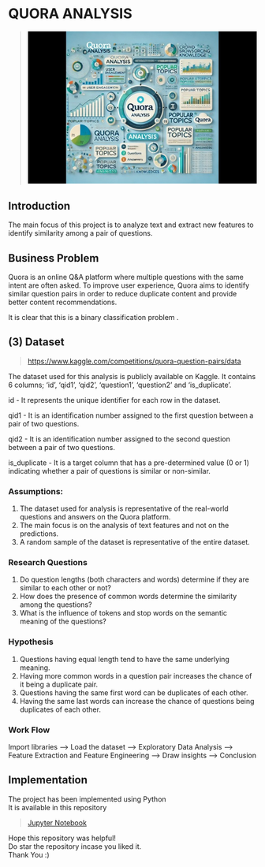 # QUORA ANALYSIS

> ![QUORA ANALYSIS](QUORA.jpg)

## Introduction
The main focus of this project is to analyze text and extract new features to identify similarity among a pair of questions.

## Business Problem
<p>Quora is an online Q&A platform where multiple questions with the same intent are often asked. To improve user experience, Quora aims to identify similar question pairs in order to reduce duplicate content and provide better content recommendations.</p>
It is clear that this is a binary classification problem .

## (3) Dataset
> https://www.kaggle.com/competitions/quora-question-pairs/data</br>
<p> The dataset used for this analysis is publicly available on Kaggle. It contains 6 columns; ‘id’, ‘qid1’, ‘qid2’, ‘question1’, ‘question2’ and ‘is_duplicate’. 

id - It represents the unique identifier for each row in the dataset.

qid1 - It is an identification number assigned to the first question between a pair of two questions.

qid2 - It is an identification number assigned to the second question between a pair of two questions.

is_duplicate - It is a target column that has a pre-determined value (0 or 1) indicating whether a pair of questions is similar or non-similar.</p>

### Assumptions:

1. The dataset used for analysis is representative of the real-world questions and answers on the Quora platform.
2. The main focus is on the analysis of text features and not on the predictions.
3. A random sample of the dataset is representative of the entire dataset.

### Research Questions

1. Do question lengths (both characters and words) determine if they are similar to each other or not?
2. How does the presence of common words determine the similarity among the questions?
3. What is the influence of tokens and stop words on the semantic meaning of the questions?

### Hypothesis

1. Questions having equal length tend to have the same underlying meaning.
2. Having more common words in a question pair increases the chance of it being a duplicate pair.
3. Questions having the same first word can be duplicates of each other.
4. Having the same last words can increase the chance of questions being duplicates of each other.

### **Work Flow**

Import libraries —> Load the dataset —> Exploratory Data Analysis —> Feature Extraction and Feature Engineering —> Draw insights —> Conclusion

## Implementation
The project has been implemented using Python </br>
It is available in this repository </br>
> [Jupyter Notebook](https://github.com/YaminiAne/Human-Emotion-Recognition-Using-Twitter-Sentiment-Analysis/blob/main/Human%20Emotion%20Recognition%20Using%20Twitter%20Sentiment%20Analysis.ipynb) </br>

Hope this repository was helpful! </br>
Do star the repository incase you liked it. </br>
Thank You :)
